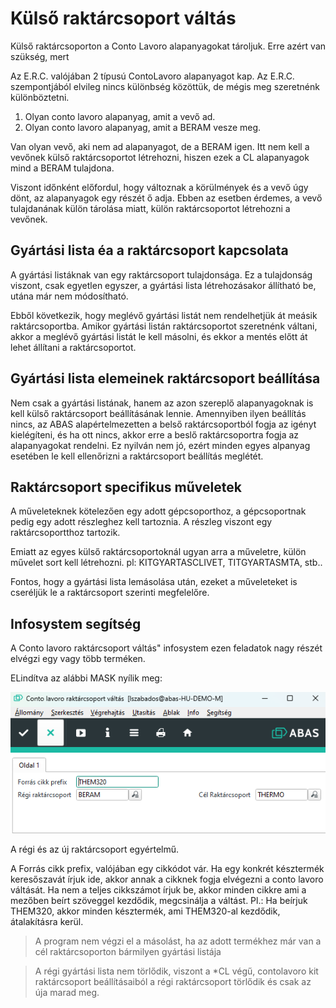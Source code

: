 # Külső raktárcsoport váltás

Külső raktárcsoporton a Conto Lavoro alapanyagokat tároljuk. Erre azért van szükség, mert 

Az E.R.C. valójában 2 típusú ContoLavoro alapanyagot kap. Az E.R.C. szempontjából elvileg nincs különbség közöttük, de mégis meg szeretnénk különböztetni.

1. Olyan conto lavoro alapanyag, amit a vevő ad.
2. Olyan conto lavoro alapanyag, amit a BERAM vesze meg.

Van olyan vevő, aki nem ad alapanyagot, de a BERAM igen. Itt nem kell a vevőnek külső raktárcsoportot létrehozni, hiszen ezek a CL alapanyagok mind a BERAM tulajdona.

Viszont időnként előfordul, hogy változnak a körülmények és a vevő úgy dönt, az alapanyagok egy részét ő adja. Ebben az esetben érdemes, a vevő tulajdanának külön tárolása miatt, külön raktárcsoportot létrehozni a vevőnek.

## Gyártási lista éa a raktárcsoport kapcsolata

A gyártási listáknak van egy raktárcsoport tulajdonsága. Ez a tulajdonság viszont, csak egyetlen egyszer, a gyártási lista létrehozásakor állítható be, utána már nem módosítható.

Ebből következik, hogy meglévő gyártási listát nem rendelhetjük át meásik raktárcsoportba. Amikor gyártási listán raktárcsoportot szeretnénk váltani, akkor a meglévő gyártási listát le kell másolni, és ekkor a mentés előtt át lehet állítani a raktárcsoportot.

## Gyártási lista elemeinek raktárcsoport beállítása

Nem csak a gyártási listának, hanem az azon szereplő alapanyagoknak is kell külső raktárcsoport beállításának lennie. Amennyiben ilyen beállítás nincs, az ABAS alapértelmezetten a belső raktárcsoportból fogja az igényt kielégíteni, és ha ott nincs, akkor erre a beslő raktárcsoportra fogja az alapanyagokat rendelni.
Ez nyilván nem jó, ezért minden egyes alpanyag esetében le kell ellenőrizni a raktárcsoport beállítás meglétét.

## Raktárcsoport specifikus műveletek

A műveleteknek kötelezően egy adott gépcsoporthoz, a gépcsoportnak pedig egy adott részleghez kell tartoznia. A részleg viszont egy raktárcsoportthoz tartozik.

Emiatt az egyes külső raktárcsoportoknál ugyan arra a műveletre, külön művelet sort kell létrehozni. pl: KITGYARTASCLIVET, TITGYARTASMTA, stb..

Fontos, hogy a gyártási lista lemásolása után, ezeket a műveleteket is cseréljük le a raktárcsoport szerinti megfelelőre.

## Infosystem segítség

A Conto lavoro raktárcsoport váltás" infosystem ezen feladatok nagy részét elvégzi egy vagy több terméken.

ELindítva az alábbi MASK nyílik meg:

![ ContoLavoroVáltás](image.png)

A régi és az új raktárcsoport egyértelmű.

A Forrás cikk prefix, valójában egy cikkódot vár. Ha egy konkrét késztermék keresőszavát írjuk ide, akkor annak a cikknek fogja elvégezni a conto lavoro váltását.
Ha nem a teljes cikkszámot írjuk be, akkor minden cikkre ami a mezőben beírt szöveggel kezdődik, megcsinálja a váltást.
Pl.: Ha beírjuk THEM320, akkor minden késztermék, ami THEM320-al kezdődik, átalakításra kerül.

> A program nem végzi el a másolást, ha az adott termékhez már van a cél raktárcsoporton bármilyen gyártási listája

> A régi gyártási lista nem törlődik, viszont a *CL végű, contolavoro kit raktárcsoport beállításaiból a régi raktárcsoport törlődik és csak az úja marad meg.



